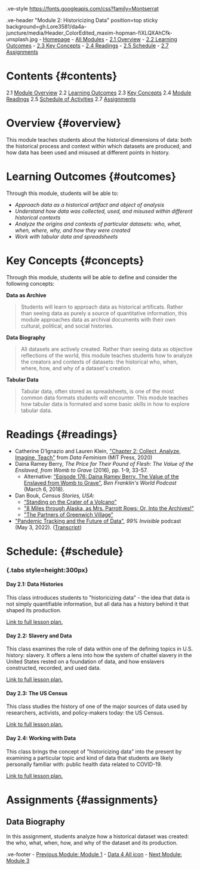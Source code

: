 .ve-style https://fonts.googleapis.com/css?family=Montserrat

<style>
    #juncture { font-family: Montserrat; font-size: 20px; }
    
    #juncture h1 { font-size: 32px; color: #BF0A31; font-weight: 600; }
    
    #juncture h2 { font-size: 28px; }
    
    #contents.section1 { padding-top: 7px; padding-left: 30px; }
    
    #overview.section1 { background-color: #eee; margin-top: 0px 0; padding: 30px; }
    
    #outcomes.section1 { padding-top: 15px; padding-left: 15px; padding-right: 15px; padding-bottom: 7px; }
    
    #concepts { padding-top: 7px; padding-left: 15px; padding-right: 15px; padding-bottom: 7px; }
    
     #readings { padding-top: 7px; padding-left: 15px; padding-right: 15px; padding-bottom: 7px; }
    
    #schedule.section1 { padding-top: 7px; padding-left: 15px; padding-right: 15px; padding-bottom: 7px; }
    
    #activities.section1 { padding-top: 7px; padding-left: 15px; padding-right: 15px; padding-bottom: 7px; }
    
    #accessment { padding-top: 7px; padding-left: 15px; padding-right: 15px; padding-bottom: 7px; }
    
    #juncture.contents li, #readings li { margin: 1000; }
    
</style>

.ve-header "Module 2: Historicizing Data" position=top sticky background=gh:Lore3581/da4a-juncture/media/Header_ColorEdited_maxim-hopman-fiXLQXAhCfk-unsplash.jpg
    - [Homepage](https://data4all.com)
    - [All Modules](https://data4all.com/modules)
    - [2.1 Overview](#overview)
    - [2.2 Learning Outcomes](#outcomes) 
    - [2.3 Key Concepts](#concepts)
    - [2.4 Readings](#readings)
    - [2.5 Schedule](#schedule)
    - [2.7 Assignments](#assignments)

# Contents {#contents}
2.1 [Module Overview](#overview)
2.2 [Learning Outcomes](#outcomes)
2.3 [Key Concepts](#concepts)
2.4 [Module Readings](#readings)
2.5 [Schedule of Activities](#activities)
2.7 [Assignments](#assignments)

# Overview {#overview}

This module teaches students about the historical dimensions of data: both the historical process and context within which datasets are produced, and how data has been used and misused at different points in history.

# Learning Outcomes {#outcomes}

Through this module, students will be able to:

- *Approach data as a historical artifact and object of analysis*
- *Understand how data was collected, used, and misused within different historical contexts*
- *Analyze the origins and contexts of particular datasets: who, what, when, where, why, and how they were created*
- *Work with tabular data and spreadsheets*

# Key Concepts {#concepts}

Through this module, students will be able to define and consider the following concepts:

**Data as Archive**
> Students will learn to approach data as historical artificats. Rather than seeing data as purely a source of quantitative information, this module approaches data as archival documents with their own cultural, political, and social histories.

**Data Biography**
> All datasets are actively created. Rather than seeing data as objective reflections of the world, this module teaches students how to analyze the creators and contexts of datasets: the historical who, when, where, how, and why of a dataset's creation.

**Tabular Data**
> Tabular data, often stored as spreadsheets, is one of the most common data formats students will encounter. This module teaches how tabular data is formated and some basic skills in how to explore tabular data.

# Readings {#readings}

- Catherine D’Ignazio and Lauren Klein, ["Chapter 2: Collect, Analyze, Imagine, Teach"](https://data-feminism.mitpress.mit.edu/pub/ei7cogfn/release/4) from *Data Feminism* (MIT Press, 2020)
- Daina Ramey Berry, *The Price for Their Pound of Flesh: The Value of the Enslaved, from Womb to Grave* (2016), pp. 1-9, 33-57.
    - Alternative: ["Episode 176: Daina Ramey Berry, The Value of the Enslaved from Womb to Grave"](https://benfranklinsworld.com/episode-176-daina-ramey-berry-the-value-of-the-enslaved-from-womb-to-grave/), *Ben Franklin's World Podcast* (March 6, 2018).
- Dan Bouk, *Census Stories, USA*: 
    - [“Standing on the Crater of a Volcano”](https://censusstories.us/2020/07/27/disfranchisement.html)
    - ["8 Miles through Alaska, as Mrs. Parrott Rows; Or, Into the Archives!"](https://censusstories.us/2018/10/29/Alaska-paths.html)
    - ["The Partners of Greenwich Village"](https://censusstories.us/2018/07/03/partners.html) 
- ["Pandemic Tracking and the Future of Data"](https://99percentinvisible.org/episode/pandemic-tracking-and-the-future-of-data/), *99% Invisible* podcast (May 3, 2022). ([Transcript](https://99percentinvisible.org/episode/pandemic-tracking-and-the-future-of-data/transcript))

# Schedule: {#schedule}

### {.tabs style=height:300px}

#### Day 2.1: Data Histories

This class introduces students to "historicizing data" - the idea that data is not simply quantifiable information, but all data has a history behind it that shaped its production. 

[Link to full lesson plan.](/module-2/2-1/)

#### Day 2.2: Slavery and Data

This class examines the role of data within one of the defining topics in U.S. history: slavery. It offers a lens into how the system of chattel slavery in the United States rested on a foundation of data, and how enslavers constructed, recorded, and used data.

[Link to full lesson plan.](/module-2/2-2/)

#### Day 2.3: The US Census

This class studies the history of one of the major sources of data used by researchers, activists, and policy-makers today: the US Census. 

[Link to full lesson plan.](/module-2/2-3/)

#### Day 2.4: Working with Data

This class brings the concept of "historicizing data" into the present by examining a particular topic and kind of data that students are likely personally familiar with: public health data related to COVID-19. 

[Link to full lesson plan.](/module-2/2-4/)

# Assignments {#assignments}

## Data Biography

In this assignment, students analyze how a historical dataset was created: the who, what, when, how, and why of the dataset and its production.

.ve-footer
    - [Previous Module: Module 1](/module-1/)
    - [Data 4 All icon](https://maindata4allhomepage)
    - [Next Module: Module 3](/module-3/)
